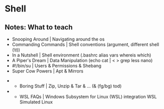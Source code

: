 # Shell

## Notes: What to teach

- Snooping Around       | Navigating around the os
- Commanding Commands   | Shell conventions (argument, different shell (\t))
- In a Nutshell         | Shell environment (.bashrc alias vars whereis which)
- A Piper's Dream       | Data Manipulation (echo cat | < > grep less nano)
- #!/bin/su             | Users & Permissions & Shebang
- Super Cow Powers      | Apt & Mirrors
* - Boring Stuff        | Zip, Unzip & Tar & ... (& (fg/bg) tod)
* - WSL FAQs            | Windows Subsystem for Linux (WSL) integration
WSL Simulated Linux